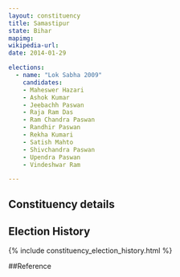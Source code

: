 ```yaml
---
layout: constituency
title: Samastipur
state: Bihar
mapimg: 
wikipedia-url: 
date: 2014-01-29

elections: 
  - name: "Lok Sabha 2009"
    candidates: 
    - Maheswer Hazari 
    - Ashok Kumar 
    - Jeebachh Paswan 
    - Raja Ram Das 
    - Ram Chandra Paswan 
    - Randhir Paswan 
    - Rekha Kumari 
    - Satish Mahto 
    - Shivchandra Paswan 
    - Upendra Paswan 
    - Vindeshwar Ram 

---
```

## Constituency details


## Election History
{% include constituency_election_history.html %}

##Reference
